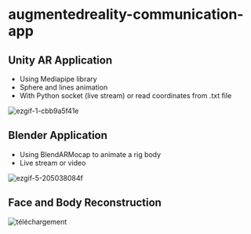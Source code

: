 # augmentedreality-communication-app

## Unity AR Application 
- Using Mediapipe library 
- Sphere and lines animation 
- With Python socket (live stream) or read coordinates from .txt file

 ![ezgif-1-cbb9a5f41e](https://user-images.githubusercontent.com/72024438/213524578-fafe6357-7fb7-4411-a103-73dbd7e155d4.gif)

## Blender Application 
- Using BlendARMocap to animate a rig body
- Live stream or video 

![ezgif-5-205038084f](https://user-images.githubusercontent.com/72024438/213676242-85ddf0d4-0ac8-4db6-9b2d-5ec99a72e51a.gif)

## Face and Body Reconstruction 

![téléchargement](https://user-images.githubusercontent.com/72024438/213676309-4629740a-35d8-4df7-a6bb-c668a96d259f.gif)


